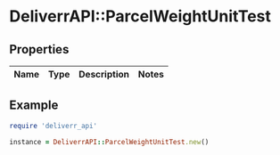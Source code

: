# DeliverrAPI::ParcelWeightUnitTest

## Properties

| Name | Type | Description | Notes |
| ---- | ---- | ----------- | ----- |

## Example

```ruby
require 'deliverr_api'

instance = DeliverrAPI::ParcelWeightUnitTest.new()
```

